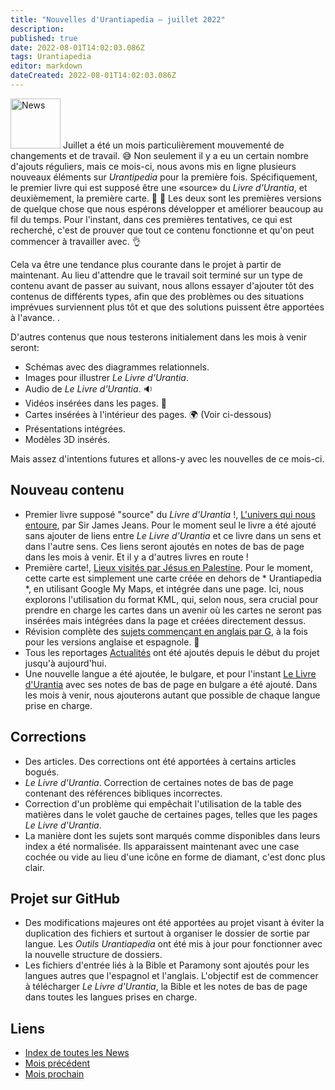 ```yaml
---
title: "Nouvelles d'Urantiapedia — juillet 2022"
description:
published: true
date: 2022-08-01T14:02:03.086Z
tags: Urantiapedia
editor: markdown
dateCreated: 2022-08-01T14:02:03.086Z
---
```


<img src="/_assets/svg/icon-news.svg" alt="News" style="width: 80px;"> Juillet a été un mois particulièrement mouvementé de changements et de travail. :sweat_smile: Non seulement il y a eu un certain nombre d'ajouts réguliers, mais ce mois-ci, nous avons mis en ligne plusieurs nouveaux éléments sur *Urantipedia* pour la première fois. Spécifiquement, le premier livre qui est supposé être une «source» du *Livre d'Urantia*, et deuxièmement, la première carte. :clap: :clap: Les deux sont les premières versions de quelque chose que nous espérons développer et améliorer beaucoup au fil du temps. Pour l'instant, dans ces premières tentatives, ce qui est recherché, c'est de prouver que tout ce contenu fonctionne et qu'on peut commencer à travailler avec. :ok_hand:

Cela va être une tendance plus courante dans le projet à partir de maintenant. Au lieu d'attendre que le travail soit terminé sur un type de contenu avant de passer au suivant, nous allons essayer d'ajouter tôt des contenus de différents types, afin que des problèmes ou des situations imprévues surviennent plus tôt et que des solutions puissent être apportées à l'avance. .

D'autres contenus que nous testerons initialement dans les mois à venir seront:
- Schémas avec des diagrammes relationnels.
- Images pour illustrer *Le Livre d'Urantia*.
- Audio de *Le Livre d'Urantia*. :sound:
- Vidéos insérées dans les pages. :movie_camera:
- Cartes insérées à l'intérieur des pages. :earth_africa: (Voir ci-dessous)
- Présentations intégrées.
- Modèles 3D insérés.

Mais assez d'intentions futures et allons-y avec les nouvelles de ce mois-ci.

## Nouveau contenu

- Premier livre supposé "source" du *Livre d'Urantia* !, [L'univers qui nous entoure](/en/book/Sir_James_Jeans/The_Universe_Around_Us/Index), par Sir James Jeans. Pour le moment seul le livre a été ajouté sans ajouter de liens entre *Le Livre d'Urantia* et ce livre dans un sens et dans l'autre sens. Ces liens seront ajoutés en notes de bas de page dans les mois à venir. Et il y a d'autres livres en route !
- Première carte!, [Lieux visités par Jésus en Palestine](/en/map/Places_visited_by_Jesus_in_Palestine). Pour le moment, cette carte est simplement une carte créée en dehors de * Urantiapedia *, en utilisant Google My Maps, et intégrée dans une page. Ici, nous explorons l'utilisation du format KML, qui, selon nous, sera crucial pour prendre en charge les cartes dans un avenir où les cartes ne seront pas insérées mais intégrées dans la page et créées directement dessus.
- Révision complète des [sujets commençant en anglais par G](/en/index/topics#g), à la fois pour les versions anglaise et espagnole. :clap:
- Tous les reportages [Actualités](/fr/actualités) ont été ajoutés depuis le début du projet jusqu'à aujourd'hui.
- Une nouvelle langue a été ajoutée, le bulgare, et pour l'instant [Le Livre d'Urantia](/bg/The_Urantia_Book/1) avec ses notes de bas de page en bulgare a été ajouté. Dans les mois à venir, nous ajouterons autant que possible de chaque langue prise en charge.

## Corrections

- Des articles. Des corrections ont été apportées à certains articles bogués.
- *Le Livre d'Urantia*. Correction de certaines notes de bas de page contenant des références bibliques incorrectes.
- Correction d'un problème qui empêchait l'utilisation de la table des matières dans le volet gauche de certaines pages, telles que les pages *Le Livre d'Urantia*.
- La manière dont les sujets sont marqués comme disponibles dans leurs index a été normalisée. Ils apparaissent maintenant avec une case cochée ou vide au lieu d'une icône en forme de diamant, c'est donc plus clair.

## Projet sur GitHub

- Des modifications majeures ont été apportées au projet visant à éviter la duplication des fichiers et surtout à organiser le dossier de sortie par langue. Les *Outils Urantiapedia* ont été mis à jour pour fonctionner avec la nouvelle structure de dossiers.
- Les fichiers d'entrée liés à la Bible et Paramony sont ajoutés pour les langues autres que l'espagnol et l'anglais. L'objectif est de commencer à télécharger *Le Livre d'Urantia*, la Bible et les notes de bas de page dans toutes les langues prises en charge.

## Liens

- [Index de toutes les News](/fr/news)
- [Mois précédent](/fr/news/2022/06)
- [Mois prochain](/fr/news/2022/08)